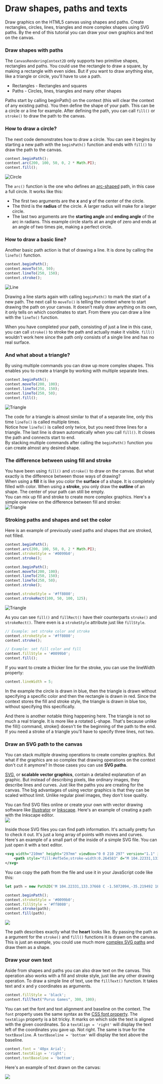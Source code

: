 # Draw shapes, paths and texts

Draw graphics on the HTML5 canvas using shapes and paths. Create rectangles, circles, lines, triangles and more complex shapes using SVG paths. By the end of this tutorial you can draw your own graphics and text on the canvas.

### Draw shapes with paths
The ```CanvasRenderingContext2D``` only supports two primitive shapes, rectangles and paths. You could use the rectangle to draw a square, by making a rectangle with even sides. But if you want to draw anything else, like a triangle or circle, you'll have to use a path.
* Rectangles - Rectangles and squares
* Paths - Circles, lines, triangles and many other shapes

Paths start by calling beginPath() on the context (this will clear the context of any existing paths). You then define the shape of your path. This can be a circle or a line for example. After defining the path, you can call ```fill()``` or ```stroke()``` to draw the path to the canvas.

### How to draw a circle?
The next code demonstrates how to draw a circle. You can see it begins by starting a new path with the ```beginPath()``` function and ends with ```fill()``` to draw the path to the canvas.
```javascript
context.beginPath();
context.arc(200, 100, 50, 0, 2 * Math.PI);
context.fill();
```
![Circle](resources/draw-shapes-circle.png)

The ```arc()``` function is the one who defines an [arc-shaped](https://www.mathopenref.com/arc.html) path, in this case a full circle. It works like this:
* The first two arguments are the **x** and **y** of the center of the circle.
* The third is the **radius** of the circle. A larger radius will make for a larger circle.
* The last two arguments are the **starting angle** and **ending angle** of the arc in radians. This example circle starts at an angle of zero and ends at an angle of two times pie, making a perfect circle.

### How to draw a basic line?
Another basic path action is that of drawing a line. It is done by calling the ```lineTo()``` function.
```javascript
context.beginPath();
context.moveTo(50, 50);
context.lineTo(250, 150);
context.stroke();
```
![Line](resources/draw-shapes-line.png)

Drawing a line starts again with calling ```beginPath()``` to mark the start of a new path. The next call to ```moveTo()``` is telling the context where to start drawing the path on your canvas. It doesn't really draw anything on its own, it only tells on which coordinates to start. From there you can draw a line with the ```lineTo()``` function.<br/>

When you have completed your path, consisting of just a line in this case, you can call ```stroke()``` to stroke the path and actually make it visible. ```fill()``` wouldn't work here since the path only consists of a single line and has no real surface.

### And what about a triangle?
By using multiple commands you can draw up more complex shapes. This enables you to create a triangle by working with multiple separate lines.
```javascript
context.beginPath();
context.moveTo(200, 100);
context.lineTo(250, 150);
context.lineTo(250, 50);
context.fill();
```
![Triangle](resources/draw-shapes-triangle.png)

The code for a triangle is almost similar to that of a separate line, only this time ```lineTo()``` is called multiple times.<br/>
Notice how ```lineTo()``` is called only twice, but you need three lines for a triangle. The last line is drawn automatically when you call ```fill()```. It closes the path and connects start to end.<br/>
By stacking multiple commands after calling the ```beginPath()``` function you can create almost any desired shape.

### The difference between using fill and stroke
You have been using ```fill()``` and ```stroke()``` to draw on the canvas. But what exactly is the difference between those ways of drawing?<br/>
When using a **fill** it is like you color the **surface** of a shape. It is completely filled with color. When using a **stroke**, you only draw the **outline** of an shape. The center of your path can still be empty.<br/>
You can mix up fill and stroke to create more complex graphics. Here's a simple overview on the difference between fill and stroke:<br/>
![Triangle](resources/draw-shapes-fill-stroke.jpg)

### Stroking paths and shapes and set the color
Here is an example of previously used paths and shapes that are stroked, not filled.
```javascript
context.beginPath();
context.arc(200, 100, 50, 0, 2 * Math.PI);
context.strokeStyle = '#0099b0';
context.stroke();

context.beginPath();
context.moveTo(200, 100);
context.lineTo(250, 150);
context.lineTo(250, 50);
context.stroke();

context.strokeStyle = '#ff8080';
context.strokeRect(100, 50, 100, 125);
```
![Triangle](resources/draw-shapes-stroking.png)

As you can see ```fill()``` and ```fillRect()``` have their counterparts ```stroke()``` and ```strokeRect()```. There even is a ```strokeStyle``` attribute just like ```fillStyle```.
```javascript
// Example: set stroke color and stroke
context.strokeStyle = '#ff8080';
context.stroke();

// Example: set fill color and fill
context.fillStyle = '#0099b0';
context.fill();
```
If you want to create a thicker line for the stroke, you can use the lineWidth property:
```javascript
context.lineWidth = 5;
```
In the example the circle is drawn in blue, then the triangle is drawn without specifying a specific color and then the rectangle is drawn in red. Since the context stores the fill and stroke style, the triangle is drawn in blue too, without specifying this specifically.<br/>

And there is another notable thing happening here. The triangle is not so much a real triangle. It is more like a rotated L-shape. That's because unlike the fill() command, stroke() doesn't tie the beginning of the path to the end. If you need a stroke of a triangle you'll have to specify three lines, not two.

### Draw an SVG path to the canvas
You can stack multiple drawing operations to create complex graphics. But what if the graphics are so complex that drawing operations on the context don't cut it anymore? In those cases you can use **SVG paths**.<br/>

[SVG](https://www.sitepoint.com/svg-101-what-is-svg/), or **scalable vector graphics**, contain a detailed explanation of an graphic. But instead of describing pixels, like ordinary images, they describe lines and curves. Just like the paths you are creating for the canvas. The big advantages of using vector graphics is that they can be scaled without limit. Unlike regular pixel images, they don't lose quality.

You can find SVG files online or create your own with vector drawing software like [Illustrator](https://www.adobe.com/products/illustrator.html) or [Inkscape](https://inkscape.org). Here's an example of creating a path with the Inkscape editor.<br/>
![](resources/draw-shapes-svg-1.jpg)

Inside those SVG files you can find path information. It's actually pretty fun to check it out. It's just a long array of points with moves and curves.<br/>
Here's an example of a small part of the inside of a simple SVG file. You can just open it with a text editor.
```xml
<svg width="210mm" height="297mm" viewBox="0 0 210 297" version="1.1" id="svg1" inkscape:version="1.3.2 (091e20e, 2023-11-25)" sodipodi:docname="drawing.svg" xmlns:inkscape="http://www.inkscape.org/namespaces/inkscape" xmlns:sodipodi="http://sodipodi.sourceforge.net/DTD/sodipodi-0.dtd" xmlns="http://www.w3.org/2000/svg" xmlns:svg="http://www.w3.org/2000/svg">
    <path style="fill:#ef5e5e;stroke-width:0.264583" d="M 104.22331,133.37668 C -1.5072094,-35.219492 103.13006,33.890796 103.13006,33.890796 c 0,0 101.73939,-69.935966 1.09325,99.485884 z" id="path1" />
</svg>
```
You can copy the path from the file and use it in your JavaScript code like this:
```javascript
let path = new Path2D('M 104.22331,133.37668 C -1.5072094,-35.219492 103.13006,33.890796 103.13006,33.890796 c 0,0 101.73939,-69.935966 1.09325,99.485884 z');

context.beginPath();
context.strokeStyle = '#0099b0';
context.fillStyle = '#ff8080';
context.stroke(path);
context.fill(path);
```

![](resources/draw-shapes-svg-2.png)

The path describes exactly what the **heart** looks like. By passing the path as a argument for the ```stroke()``` and ```fill()``` functions it is drawn on the canvas. This is just an example, you could use much more [complex SVG paths](https://www.flaticon.com) and draw them as a shape.

### Draw your own text
Aside from shapes and paths you can also draw text on the canvas. This operation also works with a fill and stroke style, just like any other drawing operation. To draw a simple line of text, use the ```fillText()``` function. It takes text and x and y coordinates as arguments.
```javascript
context.fillStyle = 'black';
context.fillText("Purus Games", 300, 100);
```
You can set the font and text alignment and baseline on the context. The ```font``` property uses the same syntax as the [CSS font property](https://www.w3schools.com/cssref/pr_font_font.php). The ```textAlign``` property is a bit tricky. It marks on which side the text is aligned with the given coordinates. So a ```textAlign = 'right'``` will display the text left of the coordinates you gave up. Not right. The same is true for the ```textBaseline```. A ```textBaseline = 'bottom'``` will display the text above the baseline.
```javascript
context.font = '40px Arial';
context.textAlign = 'right';
context.textBaseline = 'bottom';
```
Here's an example of text drawn on the canvas:

![](resources/draw-shapes-text.png)
